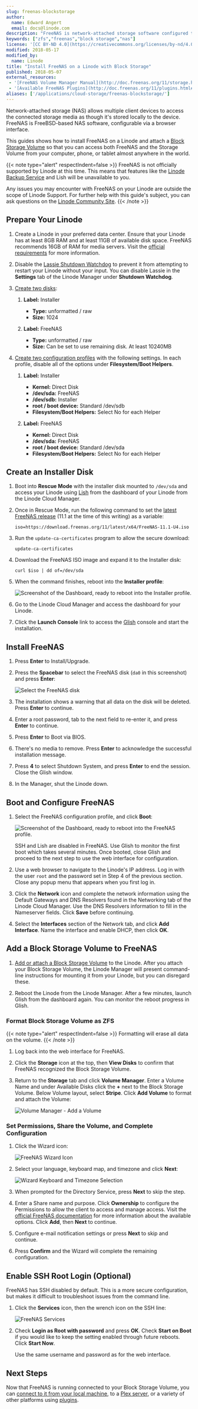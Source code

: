 ```yaml
---
slug: freenas-blockstorage
author:
  name: Edward Angert
  email: docs@linode.com
description: "FreeNAS is network-attached storage software configured through a web interface.  Learn how to install FreeNAS and connect it to a Block Storage Volume."
keywords: ["zfs","freenas","block storage","nas"]
license: '[CC BY-ND 4.0](https://creativecommons.org/licenses/by-nd/4.0)'
modified: 2018-05-17
modified_by:
  name: Linode
title: "Install FreeNAS on a Linode with Block Storage"
published: 2018-05-07
external_resources:
 - '[FreeNAS Volume Manager Manual](http://doc.freenas.org/11/storage.html)'
 - '[Available FreeNAS Plugins](http://doc.freenas.org/11/plugins.html#available-plugins)'
aliases: ['/applications/cloud-storage/freenas-blockstorage/']
---
```


Network-attached storage (NAS) allows multiple client devices to access the connected storage media as though it's stored locally to the device. FreeNAS is FreeBSD-based NAS software, configurable via a browser interface.

This guides shows how to install FreeNAS on a Linode and attach a [Block Storage Volume](/docs/products/storage/block-storage/) so that you can access both FreeNAS and the Storage Volume from your computer, phone, or tablet almost anywhere in the world.

{{< note type="alert" respectIndent=false >}}
FreeNAS is not officially supported by Linode at this time. This means that features like the [Linode Backup Service](/docs/products/storage/backups/) and Lish will be unavailable to you.

Any issues you may encounter with FreeNAS on your Linode are outside the scope of Linode Support. For further help with this guide's subject, you can ask questions on the [Linode Community Site](https://www.linode.com/community/questions/).
{{< /note >}}

## Prepare Your Linode

1.  Create a Linode in your preferred data center. Ensure that your Linode has at least 8GB RAM and at least 11GB of available disk space. FreeNAS recommends 16GB of RAM for media servers. Visit the [official requirements](http://www.freenas.org/hardware-requirements/) for more information.

2.  Disable the [Lassie Shutdown Watchdog](/docs/guides/monitor-and-maintain-compute-instance/#configure-shutdown-watchdog/) to prevent it from attempting to restart your Linode without your input. You can disable Lassie in the **Settings** tab of the Linode Manager under **Shutdown Watchdog**.

3.  [Create two disks](/docs/guides/disks-and-storage/#creating-a-disk):

    1.  **Label:** Installer
        * **Type:** unformatted / raw
        * **Size:** 1024

    2.  **Label:** FreeNAS
        * **Type:** unformatted / raw
        * **Size:** Can be set to use remaining disk. At least 10240MB

4.  [Create two configuration profiles](/docs/guides/linode-configuration-profiles/#creating-a-configuration-profile) with the following settings. In each profile, disable all of the options under **Filesystem/Boot Helpers**.

    1.  **Label:** Installer
        * **Kernel:** Direct Disk
        * **/dev/sda:** FreeNAS
        * **/dev/sdb:** Installer
        * **root / boot device:** Standard /dev/sdb
        * **Filesystem/Boot Helpers:** Select No for each Helper

    2. **Label:** FreeNAS
        * **Kernel:** Direct Disk
        * **/dev/sda:** FreeNAS
        * **root / boot device:** Standard /dev/sda
        * **Filesystem/Boot Helpers:** Select No for each Helper

## Create an Installer Disk

1.  Boot into **Rescue Mode** with the installer disk mounted to `/dev/sda` and access your Linode using [Lish](/docs/guides/lish/) from the dashboard of your Linode from the Linode Cloud Manager.

2.  Once in Rescue Mode, run the following command to set the [latest FreeNAS release](http://www.freenas.org/download-freenas-release/) (11.1 at the time of this writing) as a variable:

        iso=https://download.freenas.org/11/latest/x64/FreeNAS-11.1-U4.iso

3.  Run the `update-ca-certificates` program to allow the secure download:

        update-ca-certificates

4.  Download the FreeNAS ISO image and expand it to the Installer disk:

        curl $iso | dd of=/dev/sda

5.  When the command finishes, reboot into the **Installer profile**:

    ![Screenshot of the Dashboard, ready to reboot into the Installer profile.](reboot-installer-profile.png "Screenshot of the Dashboard, ready to reboot into the Installer profile.")

6.  Go to the Linode Cloud Manager and access the dashboard for your Linode.

7.  Click the **Launch Console** link to access the [Glish](/docs/guides/glish/) console and start the installation.

## Install FreeNAS

1.  Press **Enter** to Install/Upgrade.
2.  Press the **Spacebar** to select the FreeNAS disk (`da0` in this screenshot) and press **Enter**:

    ![Select the FreeNAS disk](freenas-installation-select-disk.png "Select the FreeNAS disk.")

3.  The installation shows a warning that all data on the disk will be deleted. Press **Enter** to continue.
4.  Enter a root password, tab to the next field to re-enter it, and press **Enter** to continue.
5.  Press **Enter** to Boot via BIOS.
6.  There's no media to remove. Press **Enter** to acknowledge the successful installation message.
7.  Press **4** to select Shutdown System, and press **Enter** to end the session. Close the Glish window.
8.  In the Manager, shut the Linode down.

## Boot and Configure FreeNAS

1.  Select the FreeNAS configuration profile, and click **Boot**:

    ![Screenshot of the Dashboard, ready to reboot into the FreeNAS profile.](reboot-freenas-profile.png "Screenshot of the Dashboard, ready to reboot into the FreeNAS profile.")

    SSH and Lish are disabled in FreeNAS. Use Glish to monitor the first boot which takes several minutes. Once booted, close Glish and proceed to the next step to use the web interface for configuration.

2.  Use a web browser to navigate to the Linode's IP address. Log in with the user `root` and the password set in Step 4 of the previous section. Close any popup menu that appears when you first log in.

3.  Click the **Network** icon and complete the network information using the Default Gateways and DNS Resolvers found in the Networking tab of the Linode Cloud Manager. Use the DNS Resolvers information to fill in the Nameserver fields. Click **Save** before continuing.

4.  Select the **Interfaces** section of the Network tab, and click **Add Interface**. Name the interface and enable DHCP, then click **OK**.

## Add a Block Storage Volume to FreeNAS

1.  [Add or attach a Block Storage Volume](/docs/products/storage/block-storage/guides/manage-volumes/) to the Linode. After you attach your Block Storage Volume, the Linode Manager will present command-line instructions for mounting it from your Linode, but you can disregard these.

2.  Reboot the Linode from the Linode Manager. After a few minutes, launch Glish from the dashboard again. You can monitor the reboot progress in Glish.

### Format Block Storage Volume as ZFS

{{< note type="alert" respectIndent=false >}}
Formatting will erase all data on the volume.
{{< /note >}}

1.  Log back into the web interface for FreeNAS.

2.  Click the **Storage** icon at the top, then **View Disks** to confirm that FreeNAS recognized the Block Storage Volume.

3.  Return to the **Storage** tab and click **Volume Manager**. Enter a Volume Name and under Available Disks click the **+** next to the Block Storage Volume. Below Volume layout, select **Stripe**. Click **Add Volume** to format and attach the Volume:

    ![Volume Manager - Add a Volume](freenas-storage-add-volume.png "Volume Manager - Add a Volume")

### Set Permissions, Share the Volume, and Complete Configuration

1.  Click the Wizard icon:

    ![FreeNAS Wizard Icon](freenas-wizard-icon.png "FreeNAS Wizard Icon")

2.  Select your language, keyboard map, and timezone and click **Next**:

    ![Wizard Keyboard and Timezone Selection](freenas-wizard-lang-keyboard-timezone.png "Wizard Keyboard and Timezone Selection")

3.  When prompted for the Directory Service, press **Next** to skip the step.

4.  Enter a Share name and purpose. Click **Ownership** to configure the Permissions to allow the client to access and manage access. Visit the [official FreeNAS documentation](http://doc.freenas.org/11/storage.html#change-permissions) for more information about the available options. Click **Add**, then **Next** to continue.

5.  Configure e-mail notification settings or press **Next** to skip and continue.

6.  Press **Confirm** and the Wizard will complete the remaining configuration.

## Enable SSH Root Login (Optional)

FreeNAS has SSH disabled by default. This is a more secure configuration, but makes it difficult to troubleshoot issues from the command line.

1.  Click the **Services** icon, then the wrench icon on the SSH line:

    ![FreeNAS Services](freenas-services.png "FreeNAS Services")

2.  Check **Login as Root with password** and press **OK**. Check **Start on Boot** if you would like to keep the setting enabled through future reboots. Click **Start Now**.

    Use the same username and password as for the web interface.

## Next Steps

Now that FreeNAS is running connected to your Block Storage Volume, you can [connect to it from your local machine](http://doc.freenas.org/11/sharing.html), to a [Plex server](http://www.freenas.org/blog/plex-on-freenas/), or a variety of other platforms using [plugins](http://doc.freenas.org/11/plugins.html#available-plugins).
